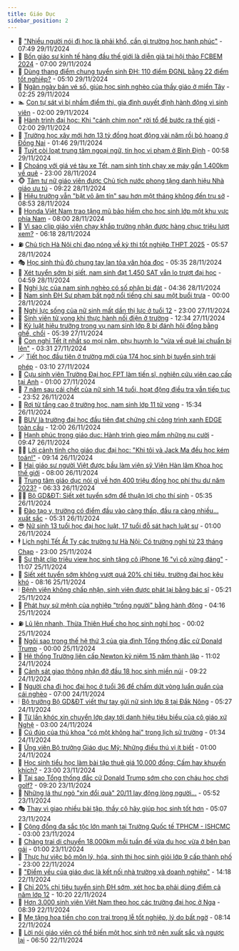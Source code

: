 ```yaml
---
title: Giáo Dục
sidebar_position: 2
---
```


<!-- dantri-giao-duc:START -->
- 🤡 [&quot;Nhiều người nói đi học là phải khổ, cần gì trường học hạnh phúc&quot;](https://dantri.com.vn/giao-duc/nhieu-nguoi-noi-di-hoc-la-phai-kho-can-gi-truong-hoc-hanh-phuc-20241129133513864.htm) - 07:49 29/11/2024
- 🗽 [Bốn giáo sư kinh tế hàng đầu thế giới là diễn giả tại hội thảo FCBEM 2024](https://dantri.com.vn/giao-duc/bon-giao-su-kinh-te-hang-dau-the-gioi-la-dien-gia-tai-hoi-thao-fcbem-2024-20241129115807240.htm) - 07:00 29/11/2024
- 🚦 [Dùng thang điểm chung tuyển sinh ĐH: 110 điểm ĐGNL bằng 22 điểm tốt nghiệp?](https://dantri.com.vn/giao-duc/dung-thang-diem-chung-tuyen-sinh-dh-110-diem-dgnl-bang-22-diem-tot-nghiep-20241129114732460.htm) - 05:10 29/11/2024
- 🌋 [Ngàn ngày bán vé số, giúp học sinh nghèo của thầy giáo ở miền Tây](https://dantri.com.vn/giao-duc/ngan-ngay-ban-ve-so-giup-hoc-sinh-ngheo-cua-thay-giao-o-mien-tay-20241129003319686.htm) - 02:25 29/11/2024
- 🏊 [Con tự sát vì bị nhầm điểm thi, gia đình quyết định hành động vì sinh viên](https://dantri.com.vn/giao-duc/con-tu-sat-vi-bi-nham-diem-thi-gia-dinh-quyet-dinh-hanh-dong-vi-sinh-vien-20241128145721497.htm) - 02:00 29/11/2024
- 🎃 [Hành trình đại học: Khi &quot;cánh chim non&quot; rời tổ để bước ra thế giới](https://dantri.com.vn/giao-duc/hanh-trinh-dai-hoc-khi-canh-chim-non-roi-to-de-buoc-ra-the-gioi-20241128185803998.htm) - 02:00 29/11/2024
- 💄 [Trường học xây mới hơn 13 tỷ đồng hoạt động vài năm rồi bỏ hoang ở Đồng Nai](https://dantri.com.vn/giao-duc/truong-hoc-xay-moi-hon-13-ty-dong-hoat-dong-vai-nam-roi-bo-hoang-o-dong-nai-20241128171131493.htm) - 01:46 29/11/2024
- 🦅 [Tuýt còi loạt trung tâm ngoại ngữ, tin học vi phạm ở Bình Định](https://dantri.com.vn/giao-duc/tuyt-coi-loat-trung-tam-ngoai-ngu-tin-hoc-vi-pham-o-binh-dinh-20241128162124132.htm) - 00:58 29/11/2024
- 🚦 [Choáng với giá vé tàu xe Tết, nam sinh tính chạy xe máy gần 1.400km về quê](https://dantri.com.vn/giao-duc/choang-voi-gia-ve-tau-xe-tet-nam-sinh-tinh-chay-xe-may-gan-1400km-ve-que-20241128112242196.htm) - 23:00 28/11/2024
- 🐵 [Tâm tư nữ giáo viên được Chủ tịch nước phong tặng danh hiệu Nhà giáo ưu tú](https://dantri.com.vn/giao-duc/tam-tu-nu-giao-vien-duoc-chu-tich-nuoc-phong-tang-danh-hieu-nha-giao-uu-tu-20241128154320571.htm) - 09:22 28/11/2024
- 🐘 [Hiệu trưởng vẫn &quot;bặt vô âm tín&quot; sau hơn một tháng không đến trụ sở](https://dantri.com.vn/giao-duc/hieu-truong-van-bat-vo-am-tin-sau-hon-mot-thang-khong-den-tru-so-20241128144349146.htm) - 08:53 28/11/2024
- 🦏 [Honda Việt Nam trao tặng mũ bảo hiểm cho học sinh lớp một khu vực phía Nam](https://dantri.com.vn/giao-duc/honda-viet-nam-trao-tang-mu-bao-hiem-cho-hoc-sinh-lop-mot-khu-vuc-phia-nam-20241128122346812.htm) - 08:00 28/11/2024
- 💼 [Vì sao clip giáo viên chạy khắp trường nhận được hàng chục triệu lượt xem?](https://dantri.com.vn/giao-duc/vi-sao-clip-giao-vien-chay-khap-truong-nhan-duoc-hang-chuc-trieu-luot-xem-20241128103125750.htm) - 06:18 28/11/2024
- ⛽️ [Chủ tịch Hà Nội chỉ đạo nóng về kỳ thi tốt nghiệp THPT 2025](https://dantri.com.vn/giao-duc/chu-tich-ha-noi-chi-dao-nong-ve-ky-thi-tot-nghiep-thpt-2025-20241128124613376.htm) - 05:57 28/11/2024
- 🎭 [Học sinh thủ đô chung tay lan tỏa văn hóa đọc](https://dantri.com.vn/giao-duc/hoc-sinh-thu-do-chung-tay-lan-toa-van-hoa-doc-20241128123438681.htm) - 05:35 28/11/2024
- 🎃 [Xét tuyển sớm bị siết, nam sinh đạt 1.450 SAT vẫn lo trượt đại học](https://dantri.com.vn/giao-duc/xet-tuyen-som-bi-siet-nam-sinh-dat-1450-sat-van-lo-truot-dai-hoc-20241128114344562.htm) - 04:59 28/11/2024
- 🚀 [Nghị lực của nam sinh nghèo có số phận bi đát](https://dantri.com.vn/giao-duc/nghi-luc-cua-nam-sinh-ngheo-co-so-phan-bi-dat-20241128075448692.htm) - 04:36 28/11/2024
- 👀 [Nam sinh ĐH Sư phạm bất ngờ nổi tiếng chỉ sau một buổi trưa](https://dantri.com.vn/giao-duc/nam-sinh-dh-su-pham-bat-ngo-noi-tieng-chi-sau-mot-buoi-trua-20241127233215528.htm) - 00:00 28/11/2024
- 🌝 [Nghị lực sống của nữ sinh mất dần thị lực ở tuổi 12](https://dantri.com.vn/giao-duc/nghi-luc-song-cua-nu-sinh-mat-dan-thi-luc-o-tuoi-12-20241126091912223.htm) - 23:00 27/11/2024
- 🤗 [Sinh viên tử vong khi thực hành nối điện ở trường](https://dantri.com.vn/giao-duc/sinh-vien-tu-vong-khi-thuc-hanh-noi-dien-o-truong-20241127185146595.htm) - 12:34 27/11/2024
- 🦄 [Kỷ luật hiệu trưởng trong vụ nam sinh lớp 8 bị đánh hội đồng bằng ghế, chổi](https://dantri.com.vn/giao-duc/ky-luat-hieu-truong-trong-vu-nam-sinh-lop-8-bi-danh-hoi-dong-bang-ghe-choi-20241127122131175.htm) - 05:39 27/11/2024
- 🦍 [Con nghỉ Tết ít nhất so mọi năm, phụ huynh lo &quot;vừa về quê lại chuẩn bị lên&quot;](https://dantri.com.vn/giao-duc/con-nghi-tet-it-nhat-so-moi-nam-phu-huynh-lo-vua-ve-que-lai-chuan-bi-len-20241127095736738.htm) - 03:31 27/11/2024
- 🪄 [Tiết học đầu tiên ở trường mới của 174 học sinh bị tuyển sinh trái phép](https://dantri.com.vn/giao-duc/tiet-hoc-dau-tien-o-truong-moi-cua-174-hoc-sinh-bi-tuyen-sinh-trai-phep-20241127095723625.htm) - 03:10 27/11/2024
- 🦆 [Cựu sinh viên Trường Đại học FPT làm tiến sĩ, nghiên cứu viên cao cấp tại Anh](https://dantri.com.vn/giao-duc/cuu-sinh-vien-truong-dai-hoc-fpt-lam-tien-si-nghien-cuu-vien-cao-cap-tai-anh-20241126192610430.htm) - 01:00 27/11/2024
- 🚀 [7 năm sau cái chết của nữ sinh 14 tuổi, hoạt động điều tra vẫn tiếp tục](https://dantri.com.vn/giao-duc/7-nam-sau-cai-chet-cua-nu-sinh-14-tuoi-hoat-dong-dieu-tra-van-tiep-tuc-20241125204833638.htm) - 23:52 26/11/2024
- 🦒 [Rơi từ tầng cao ở trường học, nam sinh lớp 11 tử vong](https://dantri.com.vn/giao-duc/roi-tu-tang-cao-o-truong-hoc-nam-sinh-lop-11-tu-vong-20241126220434196.htm) - 15:34 26/11/2024
- 🤡 [BUV là trường đại học đầu tiên đạt chứng chỉ công trình xanh EDGE toàn cầu](https://dantri.com.vn/giao-duc/buv-la-truong-dai-hoc-dau-tien-dat-chung-chi-cong-trinh-xanh-edge-toan-cau-20241126163833940.htm) - 12:00 26/11/2024
- 🤔 [Hạnh phúc trong giáo dục: Hành trình gieo mầm những nụ cười](https://dantri.com.vn/giao-duc/hanh-phuc-trong-giao-duc-hanh-trinh-gieo-mam-nhung-nu-cuoi-20241126164655011.htm) - 09:47 26/11/2024
- 🧑‍💻 [Lời cảnh tỉnh cho giáo dục đại học: &quot;Khi tôi và Jack Ma đều học kém toán!&quot;](https://dantri.com.vn/giao-duc/loi-canh-tinh-cho-giao-duc-dai-hoc-khi-toi-va-jack-ma-deu-hoc-kem-toan-20241126161359306.htm) - 09:14 26/11/2024
- 🤡 [Hai giáo sư người Việt được bầu làm viện sỹ Viện Hàn lâm Khoa học thế giới](https://dantri.com.vn/giao-duc/hai-giao-su-nguoi-viet-duoc-bau-lam-vien-sy-vien-han-lam-khoa-hoc-the-gioi-20241126144347394.htm) - 08:00 26/11/2024
- 🧠 [Trung tâm giáo dục nói gì về hơn 400 triệu đồng học phí thu dư năm 2023?](https://dantri.com.vn/giao-duc/trung-tam-giao-duc-noi-gi-ve-hon-400-trieu-dong-hoc-phi-thu-du-nam-2023-20241126115841241.htm) - 06:33 26/11/2024
- 🧑‍💻 [Bộ GD&amp;ĐT: Siết xét tuyển sớm để thuận lợi cho thí sinh](https://dantri.com.vn/giao-duc/bo-gddt-siet-xet-tuyen-som-de-thuan-loi-cho-thi-sinh-20241126123255232.htm) - 05:35 26/11/2024
- 🧠 [Đào tạo y, trường có điểm đầu vào càng thấp, đầu ra càng nhiều... xuất sắc](https://dantri.com.vn/giao-duc/dao-tao-y-truong-co-diem-dau-vao-cang-thap-dau-ra-cang-nhieu-xuat-sac-20241126114624043.htm) - 05:31 26/11/2024
- 😎 [Nữ sinh 13 tuổi học đại học luật, 17 tuổi đỗ sát hạch luật sư](https://dantri.com.vn/giao-duc/nu-sinh-13-tuoi-hoc-dai-hoc-luat-17-tuoi-do-sat-hach-luat-su-20241125142447527.htm) - 01:00 26/11/2024
- 🕴 [Lịch nghỉ Tết Ất Tỵ các trường tư Hà Nội: Có trường nghỉ từ 23 tháng Chạp](https://dantri.com.vn/giao-duc/lich-nghi-tet-at-ty-cac-truong-tu-ha-noi-co-truong-nghi-tu-23-thang-chap-20241125174449318.htm) - 23:00 25/11/2024
- 🧠 [Sự thật clip triệu view học sinh tặng cô iPhone 16 &quot;vì cô xứng đáng&quot;](https://dantri.com.vn/giao-duc/su-that-clip-trieu-view-hoc-sinh-tang-co-iphone-16-vi-co-xung-dang-20241125123637127.htm) - 11:07 25/11/2024
- 🚀 [Siết xét tuyển sớm không vượt quá 20% chỉ tiêu, trường đại học kêu khó](https://dantri.com.vn/giao-duc/siet-xet-tuyen-som-khong-vuot-qua-20-chi-tieu-truong-dai-hoc-keu-kho-20241125150533331.htm) - 08:16 25/11/2024
- 🕯 [Bệnh viện không chấp nhận, sinh viên được phát lại bằng bác sĩ](https://dantri.com.vn/giao-duc/benh-vien-khong-chap-nhan-sinh-vien-duoc-phat-lai-bang-bac-si-20241125120141469.htm) - 05:21 25/11/2024
- 🧰 [Phát huy sứ mệnh của nghiệp &quot;trồng người&quot; bằng hành động](https://dantri.com.vn/giao-duc/phat-huy-su-menh-cua-nghiep-trong-nguoi-bang-hanh-dong-20241125103627619.htm) - 04:16 25/11/2024
- ⛽️ [Lũ lên nhanh, Thừa Thiên Huế cho học sinh nghỉ học](https://dantri.com.vn/giao-duc/lu-len-nhanh-thua-thien-hue-cho-hoc-sinh-nghi-hoc-20241125063949095.htm) - 00:02 25/11/2024
- 🤖 [Ngôi sao trong thế hệ thứ 3 của gia đình Tổng thống đắc cử Donald Trump](https://dantri.com.vn/giao-duc/ngoi-sao-trong-the-he-thu-3-cua-gia-dinh-tong-thong-dac-cu-donald-trump-20241125001034398.htm) - 00:00 25/11/2024
- 🦍 [Hệ thống Trường liên cấp Newton kỷ niệm 15 năm thành lập](https://dantri.com.vn/giao-duc/he-thong-truong-lien-cap-newton-ky-niem-15-nam-thanh-lap-20241124180246632.htm) - 11:02 24/11/2024
- 🐘 [Cảnh sát giao thông nhận đỡ đầu 18 học sinh miền núi](https://dantri.com.vn/giao-duc/canh-sat-giao-thong-nhan-do-dau-18-hoc-sinh-mien-nui-20241124155616995.htm) - 09:22 24/11/2024
- 🌊 [Người cha đi học đại học ở tuổi 36 để chấm dứt vòng luẩn quẩn của cái nghèo](https://dantri.com.vn/giao-duc/nguoi-cha-di-hoc-dai-hoc-o-tuoi-36-de-cham-dut-vong-luan-quan-cua-cai-ngheo-20241120103827034.htm) - 07:00 24/11/2024
- 🕯 [Bộ trưởng Bộ GD&amp;ĐT viết thư tay gửi nữ sinh lớp 8 tại Đắk Nông](https://dantri.com.vn/giao-duc/bo-truong-bo-gddt-viet-thu-tay-gui-nu-sinh-lop-8-tai-dak-nong-20241124120327238.htm) - 05:27 24/11/2024
- 🐎 [Từ lần khóc xin chuyển lớp dạy tới danh hiệu tiêu biểu của cô giáo xứ Nghệ](https://dantri.com.vn/giao-duc/tu-lan-khoc-xin-chuyen-lop-day-toi-danh-hieu-tieu-bieu-cua-co-giao-xu-nghe-20241123194832396.htm) - 03:00 24/11/2024
- 🐻 [Cú đúp của thủ khoa &quot;có một không hai&quot; trong lịch sử trường](https://dantri.com.vn/giao-duc/cu-dup-cua-thu-khoa-co-mot-khong-hai-trong-lich-su-truong-20241124082045756.htm) - 01:34 24/11/2024
- 🐎 [Ứng viên Bộ trưởng Giáo dục Mỹ: Những điều thú vị ít biết](https://dantri.com.vn/giao-duc/ung-vien-bo-truong-giao-duc-my-nhung-dieu-thu-vi-it-biet-20241123152323113.htm) - 01:00 24/11/2024
- 🫣 [Học sinh tiểu học làm bài tập thuê giá 10.000 đồng: Cấm hay khuyến khích?](https://dantri.com.vn/giao-duc/hoc-sinh-tieu-hoc-lam-bai-tap-thue-gia-10000-dong-cam-hay-khuyen-khich-20241123202909402.htm) - 23:00 23/11/2024
- 🤭 [Tại sao Tổng thống đắc cử Donald Trump sớm cho con cháu học chơi golf?](https://dantri.com.vn/giao-duc/tai-sao-tong-thong-dac-cu-donald-trump-som-cho-con-chau-hoc-choi-golf-20241122153448229.htm) - 09:20 23/11/2024
- 🥳 [Những lá thư ngỏ &quot;xin đổi quà&quot; 20/11 lay động lòng người...](https://dantri.com.vn/giao-duc/nhung-la-thu-ngo-xin-doi-qua-2011-lay-dong-long-nguoi-20241123124106066.htm) - 05:52 23/11/2024
- 🎭 [Thay vì giao nhiều bài tập, thầy cô hãy giúp học sinh tốt hơn](https://dantri.com.vn/giao-duc/thay-vi-giao-nhieu-bai-tap-thay-co-hay-giup-hoc-sinh-tot-hon-20241123115822645.htm) - 05:07 23/11/2024
- 🥸 [Cộng đồng đa sắc tộc lớn mạnh tại Trường Quốc tế TPHCM - ISHCMC](https://dantri.com.vn/giao-duc/cong-dong-da-sac-toc-lon-manh-tai-truong-quoc-te-tphcm-ishcmc-20241123091746417.htm) - 03:00 23/11/2024
- 🦣 [Chàng trai di chuyển 18.000km mỗi tuần để vừa du học vừa ở bên bạn gái](https://dantri.com.vn/giao-duc/chang-trai-di-chuyen-18000km-moi-tuan-de-vua-du-hoc-vua-o-ben-ban-gai-20241117102109077.htm) - 01:00 23/11/2024
- 🤔 [Thực hư việc bỏ môn lý, hóa, sinh thi học sinh giỏi lớp 9 cấp thành phố](https://dantri.com.vn/giao-duc/thuc-hu-viec-bo-mon-ly-hoa-sinh-thi-hoc-sinh-gioi-lop-9-cap-thanh-pho-20241122182805112.htm) - 23:00 22/11/2024
- 🦣 [&quot;Điểm yếu của giáo dục là kết nối nhà trường và doanh nghiệp&quot;](https://dantri.com.vn/giao-duc/diem-yeu-cua-giao-duc-la-ket-noi-nha-truong-va-doanh-nghiep-20241122204055755.htm) - 14:18 22/11/2024
- 🐲 [Chỉ 20% chỉ tiêu tuyển sinh ĐH sớm, xét học bạ phải dùng điểm cả năm lớp 12](https://dantri.com.vn/giao-duc/chi-20-chi-tieu-tuyen-sinh-dh-som-xet-hoc-ba-phai-dung-diem-ca-nam-lop-12-20241122171716558.htm) - 10:20 22/11/2024
- 🔭 [Hơn 3.000 sinh viên Việt Nam theo học các trường đại học ở Nga](https://dantri.com.vn/giao-duc/hon-3000-sinh-vien-viet-nam-theo-hoc-cac-truong-dai-hoc-o-nga-20241122150734944.htm) - 08:39 22/11/2024
- 🥷 [Mẹ tặng hoa tiền cho con trai trong lễ tốt nghiệp, lý do bất ngờ](https://dantri.com.vn/giao-duc/me-tang-hoa-tien-cho-con-trai-trong-le-tot-nghiep-ly-do-bat-ngo-20241122143351712.htm) - 08:14 22/11/2024
- 🎊 [Lời nói giáo viên có thể biến một học sinh trở nên xuất sắc và ngược lại](https://dantri.com.vn/giao-duc/loi-noi-giao-vien-co-the-bien-mot-hoc-sinh-tro-nen-xuat-sac-va-nguoc-lai-20241122133340011.htm) - 06:50 22/11/2024<!-- dantri-giao-duc:END -->
